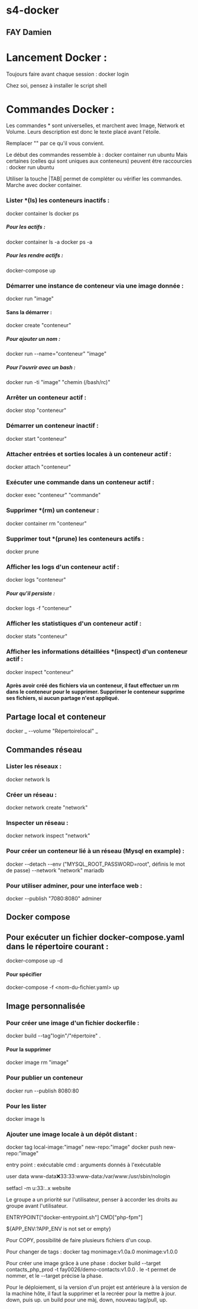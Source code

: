 # s4-docker
## FAY Damien

# Lancement Docker :

Toujours faire avant chaque session :
docker login

Chez soi, pensez à installer le script shell 

# Commandes Docker :

Les commandes * sont universelles, et marchent avec Image, Network et Volume.
Leurs description est donc le texte placé avant l'étoile.

Remplacer "" par ce qu'il vous convient.

Le début des commandes ressemble à :
docker container run ubuntu
Mais certaines (celles qui sont uniques aux conteneurs) peuvent être raccourcies :
docker run ubuntu

Utiliser la touche |TAB| permet de compléter ou vérifier les commandes. Marche avec docker container.

### Lister *(ls) les conteneurs inactifs : 
docker container ls
docker ps
##### Pour les actifs :
docker container ls -a
docker ps -a
##### Pour les rendre actifs :
docker-compose up

### Démarrer une instance de conteneur via une image donnée :
docker run "image"
#### Sans la démarrer :
docker create "conteneur"
##### Pour ajouter un nom :
docker run --name="conteneur" "image"
##### Pour l'ouvrir avec un bash :
docker run -ti "image" "chemin (/bash/rc)"

### Arrêter un conteneur actif :
docker stop "conteneur"

### Démarrer un conteneur inactif :
docker start "conteneur"

### Attacher entrées et sorties locales à un conteneur actif :
docker attach "conteneur"

### Exécuter une commande dans un conteneur actif :
docker exec "conteneur" "commande"

### Supprimer *(rm) un conteneur :
docker container rm "conteneur"

### Supprimer tout *(prune) les conteneurs actifs :
docker prune

### Afficher les logs d'un conteneur actif :
docker logs "conteneur"
##### Pour qu'il persiste :
docker logs -f "conteneur"

### Afficher les statistiques d'un conteneur actif :
docker stats "conteneur"

### Afficher les informations détaillées *(inspect) d'un conteneur actif :
docker inspect "conteneur"

#### Après avoir créé des fichiers via un conteneur, il faut effectuer un rm dans le conteneur pour le supprimer. Supprimer le conteneur supprime ses fichiers, si aucun partage n'est appliqué.

## Partage local et conteneur
docker _ --volume "Répertoirelocal" _

## Commandes réseau

### Lister les réseaux :
docker network ls

### Créer un réseau :
docker network create "network"

### Inspecter un réseau :
docker network inspect "network"

### Pour créer un conteneur lié à un réseau (Mysql en example) :
docker --detach --env ("MYSQL_ROOT_PASSWORD=root", définis le mot de passe) --network "network" mariadb

### Pour utiliser adminer, pour une interface web :
docker --publish "7080:8080" adminer

## Docker compose

## Pour exécuter un fichier docker-compose.yaml dans le répertoire courant :
docker-compose up -d
#### Pour spécifier
docker-compose -f <nom-du-fichier.yaml> up

## Image personnalisée

### Pour créer une image d'un fichier dockerfile :
docker build --tag"login"/"répertoire" .
#### Pour la supprimer
docker image rm "image"
### Pour publier un conteneur
docker run --publish 8080:80
### Pour les lister
docker image ls

### Ajouter une image locale à un dépôt distant :
docker tag local-image:"image" new-repo:"image"
docker push new-repo:"image"

entry point : exécutable
cmd : arguments donnés à l'exécutable

user data www-data:x:33:33:www-data:/var/www:/usr/sbin/nologin

setfacl -m u:33:..x website

Le groupe a un priorité sur l'utilisateur, penser à accorder les droits au groupe avant l'utilisateur.

ENTRYPOINT["docker-entrypoint.sh"]
CMD["php-fpm"]

${APP_ENV:?APP_ENV is not set or empty}

Pour COPY, possibilité de faire plusieurs fichiers d'un coup.

Pour changer de tags :
docker tag monimage:v1.0a.0 monimage:v1.0.0

Pour créer une image grâce à une phase :
docker build --target contacts_php_prod -t fay0026/demo-contacts:v1.0.0 .
le -t permet de nommer, et le --target précise la phase.

Pour le déploiement, si la version d'un projet est antérieure à la version de la machine hôte, il faut la supprimer et la recréer pour la mettre à jour. down, puis up. un build pour une màj, down, nouveau tag/pull, up.
